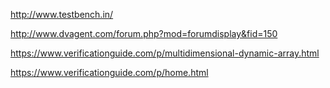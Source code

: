 http://www.testbench.in/

http://www.dvagent.com/forum.php?mod=forumdisplay&fid=150

https://www.verificationguide.com/p/multidimensional-dynamic-array.html

https://www.verificationguide.com/p/home.html
